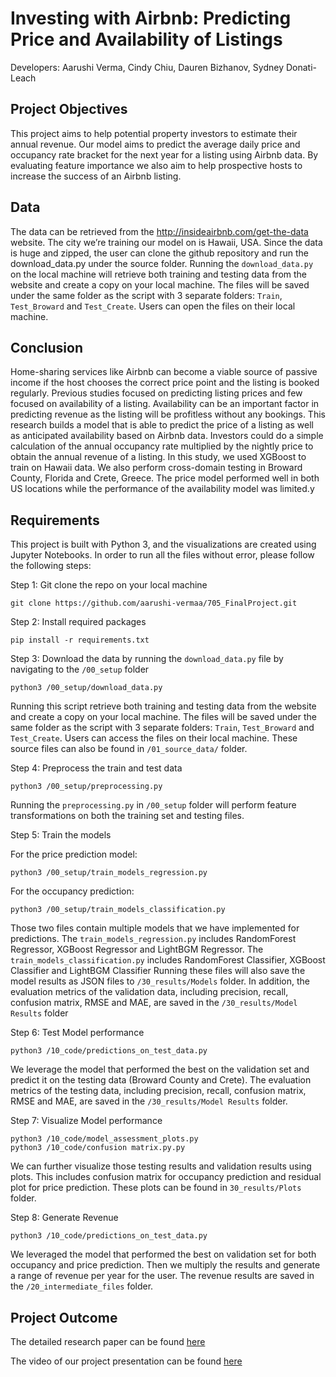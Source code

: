 # Investing with Airbnb: Predicting Price and Availability of Listings

Developers:  Aarushi Verma, Cindy Chiu, Dauren Bizhanov, Sydney Donati-Leach

## Project Objectives
This project aims to help potential property investors to estimate their annual revenue. Our model aims to predict the average daily price and occupancy rate bracket for the next year for a listing using Airbnb data. By evaluating feature importance we also aim to help prospective hosts to increase the success of an Airbnb listing. 

## Data
The data can be retrieved from the http://insideairbnb.com/get-the-data website. The city we’re training our model on is Hawaii, USA. Since the data is huge and zipped, the user can clone the github repository and run the download_data.py under the source folder. Running the `download_data.py` on the local machine will retrieve both training and testing data from the website and create a copy on your local machine. The files will be saved under the same folder as the script with 3 separate folders: `Train`, `Test_Broward` and `Test_Create`. Users can open the files on their local machine.

## Conclusion
Home-sharing services like Airbnb can become a viable source of passive income if the host chooses the correct price point and the listing is booked regularly. Previous studies focused on predicting listing prices and few focused on availability of a listing. Availability can be an important factor in predicting revenue as the listing will be profitless without any bookings. This research builds a model that is able to predict the price of a listing as well as anticipated availability based on Airbnb data. Investors could do a simple calculation of the annual occupancy rate multiplied by the nightly price to obtain the annual revenue of a listing. In this study, we used XGBoost to train on Hawaii data. We also perform cross-domain testing in Broward County, Florida and Crete, Greece. The price model performed well in both US locations while the performance of the availability model was limited.y


## Requirements 
This project is built with Python 3, and the visualizations are created using Jupyter Notebooks. In order to run all the files without error, please follow the following steps:

Step 1: Git clone the repo on your local machine    
```
git clone https://github.com/aarushi-vermaa/705_FinalProject.git
```

Step 2: Install required packages   
``` 
pip install -r requirements.txt
```

Step 3: Download the data by running the `download_data.py` file by navigating to the `/00_setup` folder  

``` 
python3 /00_setup/download_data.py
```

Running this script retrieve both training and testing data from the website and create a copy on your local machine. The files will be saved under the same folder as the script with 3 separate folders: `Train`, `Test_Broward` and `Test_Create`. Users can access the files on their local machine. These source files can also be found in `/01_source_data/` folder. 

Step 4: Preprocess the train and test data    
```
python3 /00_setup/preprocessing.py
```

Running the `preprocessing.py` in `/00_setup` folder will perform feature transformations on both the training set and testing files.

Step 5: Train the models    

For the price prediction model:   
```
python3 /00_setup/train_models_regression.py
```

For the occupancy prediction:   
```
python3 /00_setup/train_models_classification.py
```

Those two files contain multiple models that we have implemented for predictions. The `train_models_regression.py` includes RandomForest Regressor, XGBoost Regressor and LightBGM Regressor. The `train_models_classification.py` includes RandomForest Classifier, XGBoost Classifier and LightBGM Classifier Running these files will also save the model results as JSON files to `/30_results/Models` folder. In addition, the evaluation metrics of the validation data, including precision, recall, confusion matrix, RMSE and MAE, are saved in the `/30_results/Model Results` folder
 
Step 6: Test Model performance    
```
python3 /10_code/predictions_on_test_data.py
```

We leverage the model that performed the best on the validation set and predict it on the testing data (Broward County and Crete). The evaluation metrics of the testing data, including precision, recall, confusion matrix, RMSE and MAE, are saved in the `/30_results/Model Results` folder.

Step 7: Visualize Model performance
```
python3 /10_code/model_assessment_plots.py
python3 /10_code/confusion matrix.py.py

```

We can further visualize those testing results and validation results using plots. This includes confusion matrix for occupancy prediction and residual plot for price prediction. These plots can be found in `30_results/Plots` folder. 

Step 8: Generate Revenue 
```
python3 /10_code/predictions_on_test_data.py
```
We leveraged the model that performed the best on validation set for both occupancy and price prediction. Then we multiply the results and generate a range of revenue per year for the user. The revenue results are saved in the `/20_intermediate_files` folder.  


## Project Outcome
The detailed research paper can be found [here](https://github.com/aarushi-vermaa/705_FinalProject/blob/main/40_report/Final%20Report.pdf)


The video of our project presentation can be found [here](https://youtu.be/DqS0XG79uHE)
